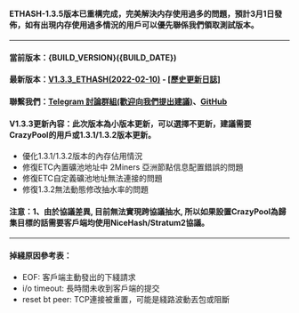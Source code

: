 #### ETHASH-1.3.5版本已重構完成，完美解決内存使用過多的問題，預計3月1日發佈，如有出現内存使用過多情況的用戶可以優先聯係我們領取測試版本。
----
#### 當前版本：{BUILD_VERSION}({BUILD_DATE})
#### 最新版本：[V1.3.3_ETHASH(2022-02-10)](https://github.com/GoMinerProxy/GoMinerProxy/releases/tag/1.3.3) - [[歷史更新日誌]](https://github.com/GoMinerProxy/GoMinerProxy/releases)
#### 聯繫我們：[Telegram 討論群組(歡迎向我們提出建議)](https://t.me/+afVqEXnxtQAyNWNh)、[GitHub](https://github.com/GoMinerProxy/GoMinerProxy)
#### V1.3.3更新內容：此次版本為小版本更新，可以選擇不更新，建議需要CrazyPool的用戶或1.3.1/1.3.2版本更新。
- 優化1.3.1/1.3.2版本的內存佔用情況
- 修復ETC內置礦池地址中 2Miners 亞洲節點信息配置錯誤的問題
- 修復ETC自定義礦池地址無法連接的問題
- 修復1.3.2無法動態修改抽水率的問題
#### 注意：1、由於協議差異, 目前無法實現跨協議抽水, 所以如果設置CrazyPool為歸集目標的話需要客戶端均使用NiceHash/Stratum2協議。
----
#### 掉綫原因參考表：
- EOF: 客戶端主動發出的下綫請求
- i/o timeout: 長時間未收到客戶端的提交
- reset bt peer: TCP連接被重置，可能是綫路波動丟包或阻斷
